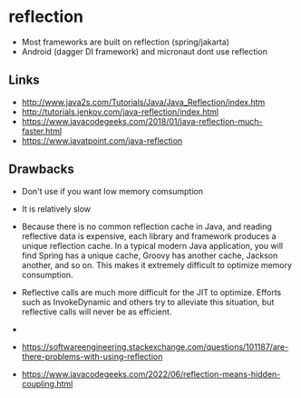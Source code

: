 # reflection

- Most frameworks are built on reflection (spring/jakarta)
- Android (dagger DI framework) and micronaut dont use reflection

## Links

- http://www.java2s.com/Tutorials/Java/Java_Reflection/index.htm
- http://tutorials.jenkov.com/java-reflection/index.html
- https://www.javacodegeeks.com/2018/01/java-reflection-much-faster.html
- https://www.javatpoint.com/java-reflection

## Drawbacks

- Don't use if you want low memory comsumption
- It is relatively slow
- Because there is no common reflection cache in Java, and reading reflective data is expensive, each library and framework produces a unique reflection cache. In a typical modern Java application, you will find Spring has a unique cache, Groovy has another cache, Jackson another, and so on. This makes it extremely difficult to optimize memory consumption.
- Reflective calls are much more difficult for the JIT to optimize. Efforts such as InvokeDynamic and others try to alleviate this situation, but reflective calls will never be as efficient.
-

- https://softwareengineering.stackexchange.com/questions/101187/are-there-problems-with-using-reflection
- https://www.javacodegeeks.com/2022/06/reflection-means-hidden-coupling.html
